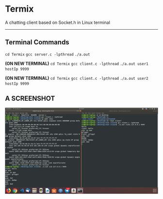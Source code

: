 # Termix
A chatting client based on Socket.h in Linux terminal
___
## Terminal Commands
`cd Termix`
`gcc server.c -lpthread`
`./a.out`

**(ON NEW TERMINAL)**
`cd Termix`
`gcc client.c -lpthread`
`./a.out user1 hostIp 9999`

**(ON NEW TERMINAL)**
`cd Termix`
`gcc client.c -lpthread`
`./a.out user2 hostIp 9999`

## A SCREENSHOT
![Screen](screen1.png)
